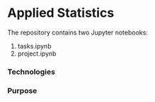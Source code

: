 # Applied Statistics 

The repository contains two Jupyter notebooks:
1. tasks.ipynb
2. project.ipynb

### Technologies
### Purpose
